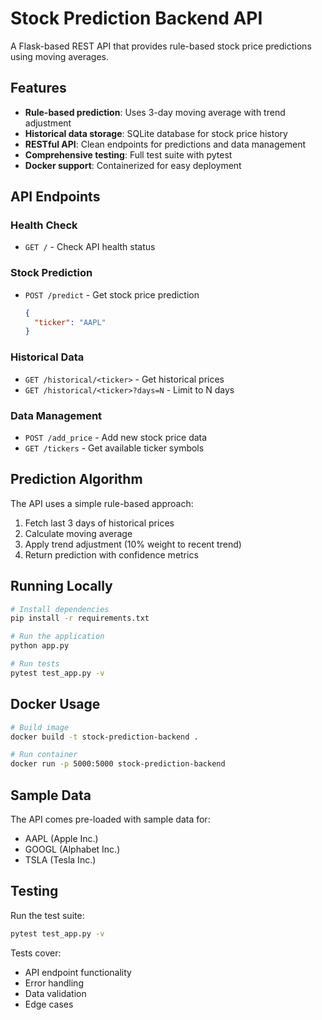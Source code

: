 # Stock Prediction Backend API

A Flask-based REST API that provides rule-based stock price predictions using moving averages.

## Features

- **Rule-based prediction**: Uses 3-day moving average with trend adjustment
- **Historical data storage**: SQLite database for stock price history
- **RESTful API**: Clean endpoints for predictions and data management
- **Comprehensive testing**: Full test suite with pytest
- **Docker support**: Containerized for easy deployment

## API Endpoints

### Health Check
- `GET /` - Check API health status

### Stock Prediction
- `POST /predict` - Get stock price prediction
  ```json
  {
    "ticker": "AAPL"
  }
  ```

### Historical Data
- `GET /historical/<ticker>` - Get historical prices
- `GET /historical/<ticker>?days=N` - Limit to N days

### Data Management
- `POST /add_price` - Add new stock price data
- `GET /tickers` - Get available ticker symbols

## Prediction Algorithm

The API uses a simple rule-based approach:
1. Fetch last 3 days of historical prices
2. Calculate moving average
3. Apply trend adjustment (10% weight to recent trend)
4. Return prediction with confidence metrics

## Running Locally

```bash
# Install dependencies
pip install -r requirements.txt

# Run the application
python app.py

# Run tests
pytest test_app.py -v
```

## Docker Usage

```bash
# Build image
docker build -t stock-prediction-backend .

# Run container
docker run -p 5000:5000 stock-prediction-backend
```

## Sample Data

The API comes pre-loaded with sample data for:
- AAPL (Apple Inc.)
- GOOGL (Alphabet Inc.)
- TSLA (Tesla Inc.)

## Testing

Run the test suite:
```bash
pytest test_app.py -v
```

Tests cover:
- API endpoint functionality
- Error handling
- Data validation
- Edge cases
